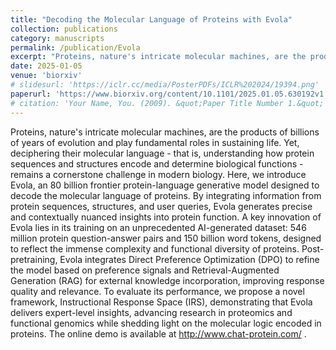 ```yaml
---
title: "Decoding the Molecular Language of Proteins with Evola"
collection: publications
category: manuscripts
permalink: /publication/Evola
excerpt: "Proteins, nature's intricate molecular machines, are the products of billions of years of evolution and play fundamental roles in sustaining life. Yet, deciphering their molecular language - that is, understanding how protein sequences and structures encode and determine biological functions - remains a cornerstone challenge in modern biology. Here, we introduce Evola, an 80 billion frontier protein-language generative model designed to decode the molecular language of proteins. By integrating information from protein sequences, structures, and user queries, Evola generates precise and contextually nuanced insights into protein function. A key innovation of Evola lies in its training on an unprecedented AI-generated dataset: 546 million protein question-answer pairs and 150 billion word tokens, designed to reflect the immense complexity and functional diversity of proteins. Post-pretraining, Evola integrates Direct Preference Optimization (DPO) to refine the model based on preference signals and Retrieval-Augmented Generation (RAG) for external knowledge incorporation, improving response quality and relevance. To evaluate its performance, we propose a novel framework, Instructional Response Space (IRS), demonstrating that Evola delivers expert-level insights, advancing research in proteomics and functional genomics while shedding light on the molecular logic encoded in proteins."
date: 2025-01-05
venue: 'biorxiv'
# slidesurl: 'https://iclr.cc/media/PosterPDFs/ICLR%202024/19394.png'
paperurl: 'https://www.biorxiv.org/content/10.1101/2025.01.05.630192v1'
# citation: 'Your Name, You. (2009). &quot;Paper Title Number 1.&quot; <i>Journal 1</i>. 1(1).'
---
```


Proteins, nature's intricate molecular machines, are the products of billions of years of evolution and play fundamental roles in sustaining life. Yet, deciphering their molecular language - that is, understanding how protein sequences and structures encode and determine biological functions - remains a cornerstone challenge in modern biology. Here, we introduce Evola, an 80 billion frontier protein-language generative model designed to decode the molecular language of proteins. By integrating information from protein sequences, structures, and user queries, Evola generates precise and contextually nuanced insights into protein function. A key innovation of Evola lies in its training on an unprecedented AI-generated dataset: 546 million protein question-answer pairs and 150 billion word tokens, designed to reflect the immense complexity and functional diversity of proteins. Post-pretraining, Evola integrates Direct Preference Optimization (DPO) to refine the model based on preference signals and Retrieval-Augmented Generation (RAG) for external knowledge incorporation, improving response quality and relevance. To evaluate its performance, we propose a novel framework, Instructional Response Space (IRS), demonstrating that Evola delivers expert-level insights, advancing research in proteomics and functional genomics while shedding light on the molecular logic encoded in proteins. The online demo is available at http://www.chat-protein.com/ .